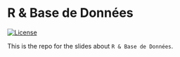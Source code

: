 # R & Base de Données

<!-- badges: start -->
[![License](https://img.shields.io/github/license/mcanouil/rdatabase)](LICENSE)
<!-- badges: end -->

This is the repo for the slides about `R & Base de Données`.
